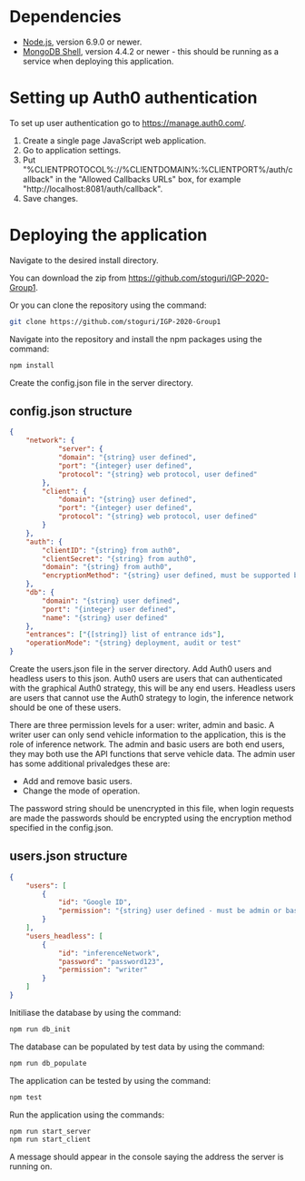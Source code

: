 # Dependencies

* [Node.js](https://nodejs.org/en/download/ "Node.js download"), version 6.9.0 or newer.
* [MongoDB Shell](https://www.mongodb.com/try/download/shell "MongoDB Shell download"), version 4.4.2 or newer - this should be running as a service when deploying this application.

# Setting up Auth0 authentication
To set up user authentication go to <https://manage.auth0.com/>.

1. Create a single page JavaScript web application.
2. Go to application settings.
3. Put "%CLIENTPROTOCOL%://%CLIENTDOMAIN%:%CLIENTPORT%/auth/callback" in the "Allowed Callbacks URLs" box, for example "http://localhost:8081/auth/callback".
4. Save changes.

# Deploying the application

Navigate to the desired install directory.

You can download the zip from <https://github.com/stoguri/IGP-2020-Group1>.

Or you can clone the repository using the command: 
```bash
git clone https://github.com/stoguri/IGP-2020-Group1
```

Navigate into the repository and install the npm packages using the command:
```bash
npm install
```

Create the config.json file in the server directory.

## config.json structure
```json
{
    "network": {
            "server": {
            "domain": "{string} user defined",
            "port": "{integer} user defined",
            "protocol": "{string} web protocol, user defined"
        },
        "client": {
            "domain": "{string} user defined",
            "port": "{integer} user defined",
            "protocol": "{string} web protocol, user defined"
        }
    },
    "auth": {
        "clientID": "{string} from auth0",
        "clientSecret": "{string} from auth0",
        "domain": "{string} from auth0",
        "encryptionMethod": "{string} user defined, must be supported by the version of OpenSSL on the platform. Eg. 'sha1', 'md5'." 
    },
    "db": {
        "domain": "{string} user defined",
        "port": "{integer} user defined",
        "name": "{string} user defined"
    },
    "entrances": ["{[string]} list of entrance ids"],
    "operationMode": "{string} deployment, audit or test"
}
```

Create the users.json file in the server directory. Add Auth0 users and headless users to this json. Auth0 users are users that can authenticated with the graphical Auth0 strategy, this will be any end users. Headless users are users that cannot use the Auth0 strategy to login, the inference network should be one of these users.

There are three permission levels for a user: writer, admin and basic. A writer user can only send vehicle information to the application, this is the role of inference network. The admin and basic users are both end users, they may both use the API functions that serve vehicle data. The admin user has some additional privaledges these are:

* Add and remove basic users.
* Change the mode of operation.

The password string should be unencrypted in this file, when login requests are made the passwords should be encrypted using the encryption method specified in the config.json.

## users.json structure
```json
{
    "users": [
        {
            "id": "Google ID",
            "permission": "{string} user defined - must be admin or basic"
        }
    ],
    "users_headless": [
        {
            "id": "inferenceNetwork",
            "password": "password123",
            "permission": "writer"
        }
    ]
}
```

Initiliase the database by using the command:
```bash
npm run db_init
```

The database can be populated by test data by using the command:
```bash
npm run db_populate
```

The application can be tested by using the command:
```bash
npm test
```

Run the application using the commands: 
```bash
npm run start_server
npm run start_client
```

A message should appear in the console saying the address the server is running on.